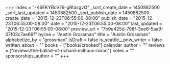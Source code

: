 +++
index = "-K6EKYBcV79-gRtasgvQ"
_sort_create_date = 1450882500
_sort_last_updated = 1450882500
_sort_publish_date = 1450882500
create_date = "2015-12-23T06:55:00-08:00"
publish_date = "2015-12-23T06:55:00-08:00"
date = "2015-12-23T06:55:00-08:00"
last_updated = "2015-12-23T06:55:00-08:00"
preview_url = "7b9e425d-798f-3ee6-5aa9-07f03c7ae69f"
byline = "Austin Grossman"
title = "Austin Grossman"
alphabetize_by = "grossman"
isDraft = false
is_seattle__pnw_writer = false
written_about = ""
books = ["books/crooked"]
calendar_author = ""
reviews = ["reviews/the-ballad-of-richard-milhous-nixon"]
notes = ""
sponsorships_author = ""
+++
